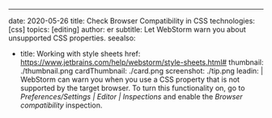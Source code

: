 ---
date: 2020-05-26 title: Check Browser Compatibility in CSS technologies: [css] topics: [editing] author: er subtitle: Let WebStorm warn you about unsupported CSS properties. seealso:
- title: Working with style sheets href: https://www.jetbrains.com/help/webstorm/style-sheets.html# thumbnail: ./thumbnail.png cardThumbnail: ./card.png screenshot: ./tip.png leadin: | WebStorm can warn you when you use a CSS property that is not supported by the target browser. To turn this functionality on, go to *Preferences/Settings | Editor | Inspections* and enable the *Browser compatibility* inspection.
